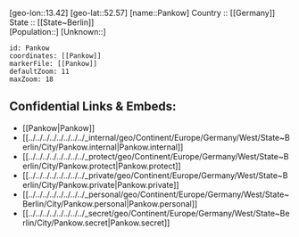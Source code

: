 ﻿---
location: [52.57,13.42] 
mapzoom: [7,12] 
mapmarker: city 
type: City
tags:
- geo/City


SpocWebEntityId: 33237
isDeleted: false
confidential: public

---
[geo-lon::13.42] 
[geo-lat::52.57] 
[name::Pankow] 
Country :: [[Germany]]  
State :: [[State~Berlin]]  
[Population::] 
[Unknown::] 


```leaflet
id: Pankow
coordinates: [[Pankow]] 
markerFile: [[Pankow]] 
defaultZoom: 11 
maxZoom: 18
```


## Confidential Links & Embeds: 
- [[Pankow|Pankow]]  
- [[../../../../../../../../_internal/geo/Continent/Europe/Germany/West/State~Berlin/City/Pankow.internal|Pankow.internal]] 
- [[../../../../../../../../_protect/geo/Continent/Europe/Germany/West/State~Berlin/City/Pankow.protect|Pankow.protect]] 
- [[../../../../../../../../_private/geo/Continent/Europe/Germany/West/State~Berlin/City/Pankow.private|Pankow.private]] 
- [[../../../../../../../../_personal/geo/Continent/Europe/Germany/West/State~Berlin/City/Pankow.personal|Pankow.personal]] 
- [[../../../../../../../../_secret/geo/Continent/Europe/Germany/West/State~Berlin/City/Pankow.secret|Pankow.secret]] 
